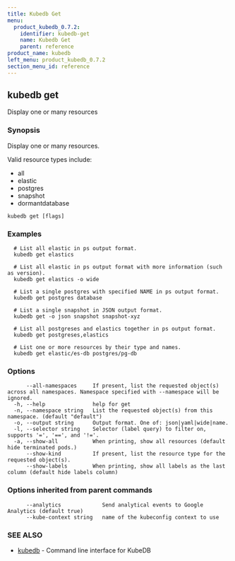```yaml
---
title: Kubedb Get
menu:
  product_kubedb_0.7.2:
    identifier: kubedb-get
    name: Kubedb Get
    parent: reference
product_name: kubedb
left_menu: product_kubedb_0.7.2
section_menu_id: reference
---
```

## kubedb get

Display one or many resources

### Synopsis


Display one or many resources. 

Valid resource types include: 

  * all  
  * elastic  
  * postgres  
  * snapshot  
  * dormantdatabase

```
kubedb get [flags]
```

### Examples

```
  # List all elastic in ps output format.
  kubedb get elastics
  
  # List all elastic in ps output format with more information (such as version).
  kubedb get elastics -o wide
  
  # List a single postgres with specified NAME in ps output format.
  kubedb get postgres database
  
  # List a single snapshot in JSON output format.
  kubedb get -o json snapshot snapshot-xyz
  
  # List all postgreses and elastics together in ps output format.
  kubedb get postgreses,elastics
  
  # List one or more resources by their type and names.
  kubedb get elastic/es-db postgres/pg-db
```

### Options

```
      --all-namespaces     If present, list the requested object(s) across all namespaces. Namespace specified with --namespace will be ignored.
  -h, --help               help for get
  -n, --namespace string   List the requested object(s) from this namespace. (default "default")
  -o, --output string      Output format. One of: json|yaml|wide|name.
  -l, --selector string    Selector (label query) to filter on, supports '=', '==', and '!='.
  -a, --show-all           When printing, show all resources (default hide terminated pods.)
      --show-kind          If present, list the resource type for the requested object(s).
      --show-labels        When printing, show all labels as the last column (default hide labels column)
```

### Options inherited from parent commands

```
      --analytics             Send analytical events to Google Analytics (default true)
      --kube-context string   name of the kubeconfig context to use
```

### SEE ALSO
* [kubedb](/docs/reference/kubedb.md)	 - Command line interface for KubeDB


